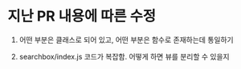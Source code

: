# 지난 PR 내용에 따른 수정

1. 어떤 부분은 클래스로 되어 있고, 어떤 부분은 함수로 존재하는데 통일하기

2. searchbox/index.js 코드가 복잡함. 어떻게 하면 뷰를 분리할 수 있을지
